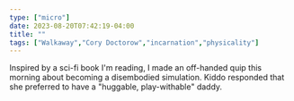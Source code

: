 ```yaml
---
type: ["micro"]
date: 2023-08-20T07:42:19-04:00
title: ""
tags: ["Walkaway","Cory Doctorow","incarnation","physicality"]
---
```

Inspired by a sci-fi book I'm reading, I made an off-handed quip this morning about becoming a disembodied simulation. Kiddo responded that she preferred to have a "huggable, play-withable" daddy.
